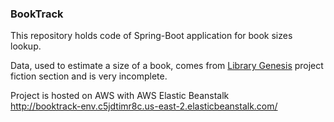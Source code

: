 ### BookTrack

This repository holds code of Spring-Boot application for book sizes lookup. 

Data, used to estimate a size of a book, comes from [Library Genesis](https://libgen.is/) project fiction section and is very incomplete.

Project is hosted on AWS with AWS Elastic Beanstalk  
<http://booktrack-env.c5jdtimr8c.us-east-2.elasticbeanstalk.com/>


